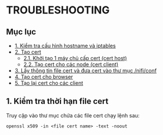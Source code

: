 # TROUBLESHOOTING


## Mục lục

- [1. Kiểm tra cấu hình hostname và iptables  ](#kiemtra)
- [2. Tạo cert ](#taocert)
    - [2.1. Khởi tạo 1 máy chủ cấp cert (cert host)](#certhost)
    - [2.2. Tạo cert cho các node (cert client)](#certclient)
- [3. Lấy thông tin file cert và đưa cert vào thư mục /nifi/conf](#insertcert)
- [4. Tạo cert cho browser](#taocertbrowser)
- [5. Tạo lại cert cho các client](#taolai)



## 1. Kiểm tra thời hạn file cert

Truy cập vào thư mục chứa các file cert chạy lệnh sau:

    openssl x509 -in <file cert name> -text -noout

